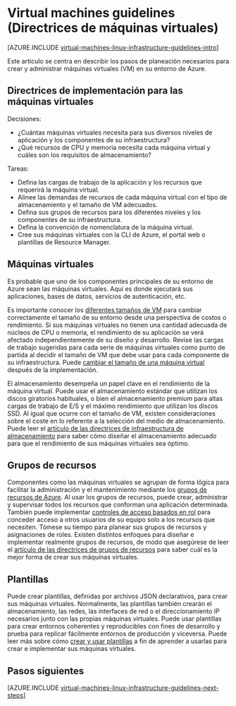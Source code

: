 <properties
	pageTitle="Directrices de máquinas virtuales Linux | Microsoft Azure"
	description="Obtenga información sobre las directrices clave de diseño e implementación para implementar máquinas virtuales Linux en Azure."
	documentationCenter=""
	services="virtual-machines-linux"
	authors="iainfoulds"
	manager="timlt"
	editor=""
	tags="azure-resource-manager"/>

<tags
	ms.service="virtual-machines-linux"
	ms.workload="infrastructure-services"
	ms.tgt_pltfrm="vm-linux"
	ms.devlang="na"
	ms.topic="article"
	ms.date="06/22/2016"
	ms.author="iainfou"/>

# Virtual machines guidelines (Directrices de máquinas virtuales)

[AZURE.INCLUDE [virtual-machines-linux-infrastructure-guidelines-intro](../../includes/virtual-machines-linux-infrastructure-guidelines-intro.md)]

Este artículo se centra en describir los pasos de planeación necesarios para crear y administrar máquinas virtuales (VM) en su entorno de Azure.

## Directrices de implementación para las máquinas virtuales
Decisiones:

- ¿Cuántas máquinas virtuales necesita para sus diversos niveles de aplicación y los componentes de su infraestructura?
- ¿Qué recursos de CPU y memoria necesita cada máquina virtual y cuáles son los requisitos de almacenamiento?

Tareas:

- Defina las cargas de trabajo de la aplicación y los recursos que requerirá la máquina virtual.
- Alinee las demandas de recursos de cada máquina virtual con el tipo de almacenamiento y el tamaño de VM adecuados.
- Defina sus grupos de recursos para los diferentes niveles y los componentes de su infraestructura.
- Defina la convención de nomenclatura de la máquina virtual.
- Cree sus máquinas virtuales con la CLI de Azure, el portal web o plantillas de Resource Manager.

## Máquinas virtuales

Es probable que uno de los componentes principales de su entorno de Azure sean las máquinas virtuales. Aquí es donde ejecutará sus aplicaciones, bases de datos, servicios de autenticación, etc.

Es importante conocer los [diferentes tamaños de VM](virtual-machines-linux-sizes.md) para cambiar correctamente el tamaño de su entorno desde una perspectiva de costos o rendimiento. Si sus máquinas virtuales no tienen una cantidad adecuada de núcleos de CPU o memoria, el rendimiento de su aplicación se verá afectado independientemente de su diseño y desarrollo. Revise las cargas de trabajo sugeridas para cada serie de máquinas virtuales como punto de partida al decidir el tamaño de VM que debe usar para cada componente de su infraestructura. Puede [cambiar el tamaño de una máquina virtual](virtual-machines-linux-change-vm-size.md) después de la implementación.

El almacenamiento desempeña un papel clave en el rendimiento de la máquina virtual. Puede usar el almacenamiento estándar que utilizan los discos giratorios habituales, o bien el almacenamiento premium para altas cargas de trabajo de E/S y el máximo rendimiento que utilizan los discos SSD. Al igual que ocurre con el tamaño de VM, existen consideraciones sobre el coste en lo referente a la selección del medio de almacenamiento. Puede leer el [artículo de las directrices de infraestructura de almacenamiento](virtual-machines-linux-infrastructure-storage-solutions-guidelines.md) para saber cómo diseñar el almacenamiento adecuado para que el rendimiento de sus máquinas virtuales sea óptimo.


## Grupos de recursos
Componentes como las máquinas virtuales se agrupan de forma lógica para facilitar la administración y el mantenimiento mediante los [grupos de recursos de Azure](../resource-group-overview.md). Al usar los grupos de recursos, puede crear, administrar y supervisar todos los recursos que conforman una aplicación determinada. También puede implementar [controles de acceso basados en rol](../active-directory/role-based-access-control-what-is.md) para conceder acceso a otros usuarios de su equipo solo a los recursos que necesiten. Tómese su tiempo para planear sus grupos de recursos y asignaciones de roles. Existen distintos enfoques para diseñar e implementar realmente grupos de recursos, de modo que asegúrese de leer el [artículo de las directrices de grupos de recursos](virtual-machines-linux-infrastructure-resource-groups-guidelines.md) para saber cuál es la mejor forma de crear sus máquinas virtuales.


## Plantillas 
Puede crear plantillas, definidas por archivos JSON declarativos, para crear sus máquinas virtuales. Normalmente, las plantillas también crearán el almacenamiento, las redes, las interfaces de red o el direccionamiento IP necesarios junto con las propias máquinas virtuales. Puede usar plantillas para crear entornos coherentes y reproducibles con fines de desarrollo y prueba para replicar fácilmente entornos de producción y viceversa. Puede leer más sobre cómo [crear y usar plantillas](../resource-group-overview.md#template-deployment) a fin de aprender a usarlas para crear e implementar sus máquinas virtuales.


## Pasos siguientes
[AZURE.INCLUDE [virtual-machines-linux-infrastructure-guidelines-next-steps](../../includes/virtual-machines-linux-infrastructure-guidelines-next-steps.md)]

<!---HONumber=AcomDC_0629_2016-->